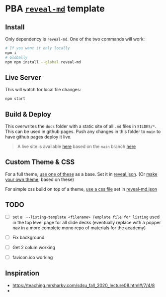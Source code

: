 # PBA [`reveal-md`](https://github.com/webpro/reveal-md) template

## Install

Only dependency is `reveal-md`. One of the two commands will work:

```sh
# If you want it only locally
npm i
# Globally
npm npm install --global reveal-md
```

## Live Server

This will watch for local file changes:

```sh
npm start
```

## Build & Deploy

This overwrites the `docs` folder with a static site of all `.md` files in `SILDES/*`.
This can be used in github pages. Push any changes in this folder to `main` to have github pages deploy it live.

> A live site is available [here](https://nukemandan.github.io/pba-template-reveal-md/) based on the `main` branch [here](https://github.com/NukeManDan/pba-template-reveal-md/)

## Custom Theme & CSS

For a full theme, [use one of these](https://github.com/hakimel/reveal.js/tree/master/css/theme/source) as a base. Set it in [reveal.json](reveal.json).
(Or [make your own theme](https://github.com/hakimel/reveal.js/tree/master/css/theme#creating-a-theme), based on these)

For simple css build on top of a theme, [use a css file](https://github.com/webpro/reveal-md#custom-css) set in [reveal-md.json](reveal-md.json)

## TODO

- [ ] set a ` --listing-template <filename> Template file for listing` used in the top level page for all slide decks (eventually replace with a popper nav in a more complete mono repo of materials for the academy)
- [ ] Fix background
- [ ] Get 2 colum working
- [ ] favicon.ico working


## Inspiration

- https://teaching.mrsharky.com/sdsu_fall_2020_lecture08.html#/7/4/8
-
